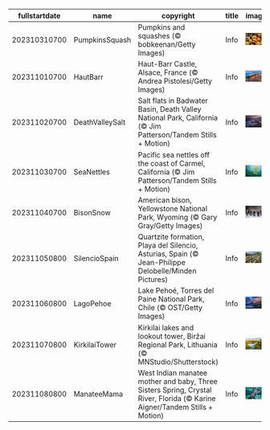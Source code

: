 |fullstartdate|name|copyright|title|image|
|--|--|--|--|--|
202310310700|PumpkinsSquash|Pumpkins and squashes (© bobkeenan/Getty Images)|Info|![](/en-AU/2023/11/202310310700PumpkinsSquash.jpg)|
202311010700|HautBarr|Haut-Barr Castle, Alsace, France (© Andrea Pistolesi/Getty Images)|Info|![](/en-AU/2023/11/202311010700HautBarr.jpg)|
202311020700|DeathValleySalt|Salt flats in Badwater Basin, Death Valley National Park, California (© Jim Patterson/Tandem Stills + Motion)|Info|![](/en-AU/2023/11/202311020700DeathValleySalt.jpg)|
202311030700|SeaNettles|Pacific sea nettles off the coast of Carmel, California (© Jim Patterson/Tandem Stills + Motion)|Info|![](/en-AU/2023/11/202311030700SeaNettles.jpg)|
202311040700|BisonSnow|American bison, Yellowstone National Park, Wyoming (© Gary Gray/Getty Images)|Info|![](/en-AU/2023/11/202311040700BisonSnow.jpg)|
202311050800|SilencioSpain|Quartzite formation, Playa del Silencio, Asturias, Spain (© Jean-Philippe Delobelle/Minden Pictures)|Info|![](/en-AU/2023/11/202311050800SilencioSpain.jpg)|
202311060800|LagoPehoe|Lake Pehoé, Torres del Paine National Park, Chile (© OST/Getty Images)|Info|![](/en-AU/2023/11/202311060800LagoPehoe.jpg)|
202311070800|KirkilaiTower|Kirkilai lakes and lookout tower, Biržai Regional Park, Lithuania (© MNStudio/Shutterstock)|Info|![](/en-AU/2023/11/202311070800KirkilaiTower.jpg)|
202311080800|ManateeMama|West Indian manatee mother and baby, Three Sisters Spring, Crystal River, Florida (© Karine Aigner/Tandem Stills + Motion)|Info|![](/en-AU/2023/11/202311080800ManateeMama.jpg)|
